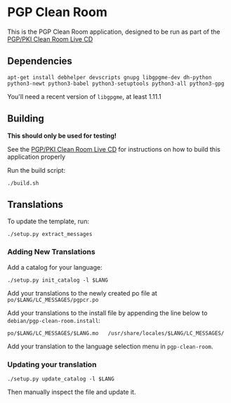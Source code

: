 PGP Clean Room
==============

This is the PGP Clean Room application, designed to be run as part of the
[PGP/PKI Clean Room Live CD](https://salsa.debian.org/tookmund-guest/make-pgp-clean-room)

Dependencies
------------
```
apt-get install debhelper devscripts gnupg libgpgme-dev dh-python python3-newt python3-babel python3-setuptools python3-all python3-gpg
```

You'll need a recent version of `libgpgme`, at least 1.11.1

Building
--------
**This should only be used for testing!**

See the [PGP/PKI Clean Room Live CD](https://salsa.debian.org/tookmund-guest/make-pgp-clean-room/blob/master/README.md)
for instructions on how to build this application properly

Run the build script:
```
./build.sh
```

Translations
------------
To update the template, run:
```
./setup.py extract_messages
```

### Adding New Translations
Add a catalog for your language:
```
./setup.py init_catalog -l $LANG
```

Add your translations to the newly created po file at `po/$LANG/LC_MESSAGES/pgpcr.po`

Add your translations to the install file by appending the line below to ```debian/pgp-clean-room.install```:
```
po/$LANG/LC_MESSAGES/$LANG.mo	/usr/share/locales/$LANG/LC_MESSAGES/
```

Add your translation to the language selection menu in ```pgp-clean-room```.

### Updating your translation
```
./setup.py update_catalog -l $LANG
```

Then manually inspect the file and update it.
